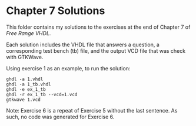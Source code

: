 # Chapter 7 Solutions
This folder contains my solutions to the exercises at the end of Chapter 7 of *Free Range VHDL*.

Each solution includes the VHDL file that answers a question, a corresponding test bench (tb) file, and the output VCD file that was check with GTKWave.

Using exercise 1 as an example, to run the solution:

```
ghdl -a 1.vhdl
ghdl -a 1_tb.vhdl
ghdl -e ex_1_tb
ghdl -r ex_1_tb --vcd=1.vcd
gtkwave 1.vcd
```

Note: Exercise 6 is a repeat of Exercise 5 without the last sentence.  As such, no code was generated for Exercise 6.
